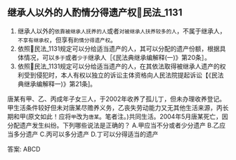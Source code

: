 
## 继承人以外的人酌情分得遗产权🚪民法_1131

1. 继承人以外的`依靠被继承人抚养的人`或者`对被继承人扶养较多的人`，不属于继承人，`不享有继承权`，但享有`酌情分得遗产权`。
2. 依照🚪民法_1131规定可以分给适当遗产的人，其可以分配的遗产份额，根据具体情况，可以`多于`或者`少于`继承人［《民法典继承编解释(一)》第20条］。
3. 依照🚪民法_1131规定可以分给适当遗产的人，在其依法取得被继承人遗产的权利受到侵犯时，本人有权以独立的诉讼主体资格向人民法院提起诉讼【《民法典继承编解释一)》第21条]。

唐某有甲、乙、丙成年子女三人，于2002年收养了孤儿丁，但未办理收养登记。甲生活条件较好但未对唐某尽赡养义务，乙丧失劳动能力又无其他生活来源，丙长期和甲(原文如此！应将`甲`改为`唐某`。笔者注。)共同生活。2004年5月唐某死亡，因分配遗产发生纠纷。下列哪些说法是正确的？
A.甲应当不分或者少分遗产
B.乙应当多分遗产
C.丙可以多分遗产
D.丁可以分得适当的遗产

答案: ABCD



